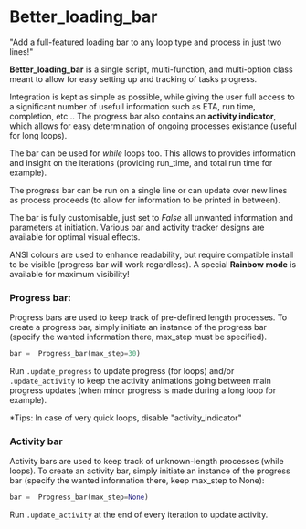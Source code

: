 # Better_loading_bar


"Add a full-featured loading bar to any loop type and process in just two lines!"


**Better_loading_bar** is a single script, multi-function, and multi-option class meant to allow for easy setting up and tracking of tasks progress. 

Integration is kept as simple as possible, while giving the user full access to a significant number of usefull information such as ETA, run time, completion, etc... The progress bar also contains an **activity indicator**, which allows for easy determination of ongoing processes existance (useful for long loops).

The bar can be used for *while* loops too. This allows to provides information and insight on the iterations (providing run_time, and total run time for example).

The progress bar can be run on a single line or can update over new lines as process proceeds (to allow for information to be printed in between).

The bar is fully customisable, just set to *False* all unwanted information and parameters at initiation. Various bar and activity tracker designs are available for optimal visual effects.

ANSI colours are used to enhance readability, but require compatible install to be visible (progress bar will work regardless). A special **Rainbow mode** is available for maximum visibility!

### Progress bar:

Progress bars are used to keep track of pre-defined length processes. To create a progress bar, simply initiate an instance of the progress bar (specify the wanted information there, max_step must be specified).

```python
bar =  Progress_bar(max_step=30)
```

Run `.update_progress` to update progress (for loops) and/or `.update_activity` to keep the activity animations going between main progress updates (when minor progress is made during a long loop for example).

*Tips: In case of very quick loops, disable "activity_indicator" 

### Activity bar

Activity bars are used to keep track of unknown-length processes (while loops).
To create an activity bar, simply initiate an instance of the progress bar (specify the wanted information there, keep max_step to None):

```python
bar =  Progress_bar(max_step=None)
```

Run `.update_activity` at the end of every iteration to update activity.
